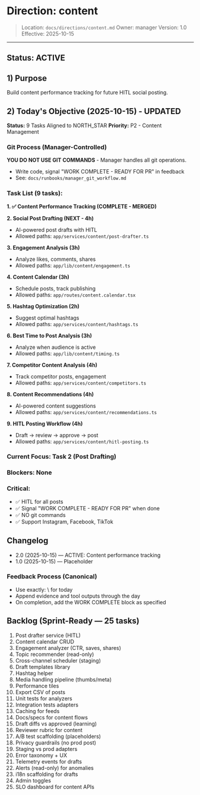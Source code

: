 # Direction: content

> Location: `docs/directions/content.md`
> Owner: manager
> Version: 1.0
> Effective: 2025-10-15

---

## Status: ACTIVE

## 1) Purpose
Build content performance tracking for future HITL social posting.

## 2) Today's Objective (2025-10-15) - UPDATED

**Status:** 9 Tasks Aligned to NORTH_STAR
**Priority:** P2 - Content Management

### Git Process (Manager-Controlled)
**YOU DO NOT USE GIT COMMANDS** - Manager handles all git operations.
- Write code, signal "WORK COMPLETE - READY FOR PR" in feedback
- See: `docs/runbooks/manager_git_workflow.md`

### Task List (9 tasks):

**1. ✅ Content Performance Tracking (COMPLETE - MERGED)**

**2. Social Post Drafting (NEXT - 4h)**
- AI-powered post drafts with HITL
- Allowed paths: `app/services/content/post-drafter.ts`

**3. Engagement Analysis (3h)**
- Analyze likes, comments, shares
- Allowed paths: `app/lib/content/engagement.ts`

**4. Content Calendar (3h)**
- Schedule posts, track publishing
- Allowed paths: `app/routes/content.calendar.tsx`

**5. Hashtag Optimization (2h)**
- Suggest optimal hashtags
- Allowed paths: `app/services/content/hashtags.ts`

**6. Best Time to Post Analysis (3h)**
- Analyze when audience is active
- Allowed paths: `app/lib/content/timing.ts`

**7. Competitor Content Analysis (4h)**
- Track competitor posts, engagement
- Allowed paths: `app/services/content/competitors.ts`

**8. Content Recommendations (4h)**
- AI-powered content suggestions
- Allowed paths: `app/services/content/recommendations.ts`

**9. HITL Posting Workflow (4h)**
- Draft → review → approve → post
- Allowed paths: `app/services/content/hitl-posting.ts`

### Current Focus: Task 2 (Post Drafting)

### Blockers: None

### Critical:
- ✅ HITL for all posts
- ✅ Signal "WORK COMPLETE - READY FOR PR" when done
- ✅ NO git commands
- ✅ Support Instagram, Facebook, TikTok

## Changelog
* 2.0 (2025-10-15) — ACTIVE: Content performance tracking
* 1.0 (2025-10-15) — Placeholder

### Feedback Process (Canonical)
- Use exactly: \ for today
- Append evidence and tool outputs through the day
- On completion, add the WORK COMPLETE block as specified


## Backlog (Sprint-Ready — 25 tasks)
1) Post drafter service (HITL)
2) Content calendar CRUD
3) Engagement analyzer (CTR, saves, shares)
4) Topic recommender (read-only)
5) Cross-channel scheduler (staging)
6) Draft templates library
7) Hashtag helper
8) Media handling pipeline (thumbs/meta)
9) Performance tiles
10) Export CSV of posts
11) Unit tests for analyzers
12) Integration tests adapters
13) Caching for feeds
14) Docs/specs for content flows
15) Draft diffs vs approved (learning)
16) Reviewer rubric for content
17) A/B test scaffolding (placeholders)
18) Privacy guardrails (no prod post)
19) Staging vs prod adapters
20) Error taxonomy + UX
21) Telemetry events for drafts
22) Alerts (read-only) for anomalies
23) i18n scaffolding for drafts
24) Admin toggles
25) SLO dashboard for content APIs
